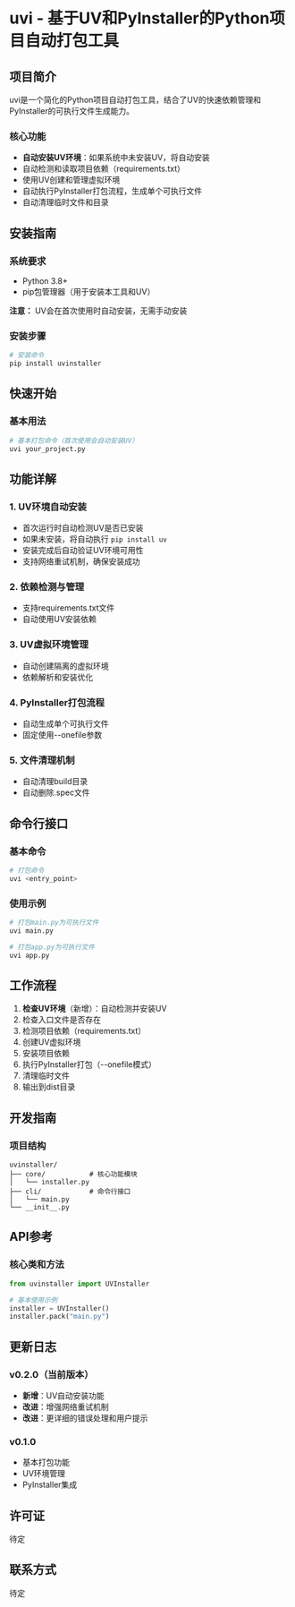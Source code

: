 # uvi - 基于UV和PyInstaller的Python项目自动打包工具

## 项目简介
uvi是一个简化的Python项目自动打包工具，结合了UV的快速依赖管理和PyInstaller的可执行文件生成能力。

### 核心功能
- **自动安装UV环境**：如果系统中未安装UV，将自动安装
- 自动检测和读取项目依赖（requirements.txt）
- 使用UV创建和管理虚拟环境
- 自动执行PyInstaller打包流程，生成单个可执行文件
- 自动清理临时文件和目录

## 安装指南

### 系统要求
- Python 3.8+
- pip包管理器（用于安装本工具和UV）

**注意：** UV会在首次使用时自动安装，无需手动安装

### 安装步骤
```bash
# 安装命令
pip install uvinstaller
```

## 快速开始

### 基本用法
```bash
# 基本打包命令（首次使用会自动安装UV）
uvi your_project.py
```

## 功能详解

### 1. UV环境自动安装
- 首次运行时自动检测UV是否已安装
- 如果未安装，将自动执行 `pip install uv`
- 安装完成后自动验证UV环境可用性
- 支持网络重试机制，确保安装成功

### 2. 依赖检测与管理
- 支持requirements.txt文件
- 自动使用UV安装依赖

### 3. UV虚拟环境管理
- 自动创建隔离的虚拟环境
- 依赖解析和安装优化

### 4. PyInstaller打包流程
- 自动生成单个可执行文件
- 固定使用--onefile参数

### 5. 文件清理机制
- 自动清理build目录
- 自动删除.spec文件

## 命令行接口

### 基本命令
```bash
# 打包命令
uvi <entry_point>
```

### 使用示例
```bash
# 打包main.py为可执行文件
uvi main.py

# 打包app.py为可执行文件  
uvi app.py
```

## 工作流程

1. **检查UV环境**（新增）：自动检测并安装UV
2. 检查入口文件是否存在
3. 检测项目依赖（requirements.txt）
4. 创建UV虚拟环境
5. 安装项目依赖
6. 执行PyInstaller打包（--onefile模式）
7. 清理临时文件
8. 输出到dist目录

## 开发指南

### 项目结构
```
uvinstaller/
├── core/           # 核心功能模块
│   └── installer.py
├── cli/            # 命令行接口
│   └── main.py
└── __init__.py
```

## API参考

### 核心类和方法

```python
from uvinstaller import UVInstaller

# 基本使用示例
installer = UVInstaller()
installer.pack("main.py")
```

## 更新日志

### v0.2.0（当前版本）
- **新增**：UV自动安装功能
- **改进**：增强网络重试机制
- **改进**：更详细的错误处理和用户提示

### v0.1.0
- 基本打包功能
- UV环境管理
- PyInstaller集成

## 许可证
待定

## 联系方式
待定 